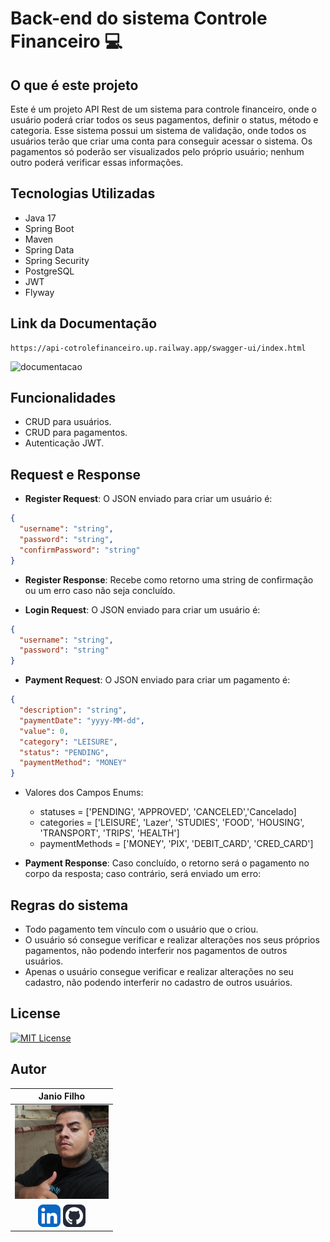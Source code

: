 # Back-end do sistema Controle Financeiro 💻

## O que é este projeto
Este é um projeto API Rest de um sistema para controle financeiro, onde o usuário poderá criar todos os seus pagamentos, definir o status, método e categoria. Esse sistema possui um sistema de validação, onde todos os usuários terão que criar uma conta para conseguir acessar o sistema. Os pagamentos só poderão ser visualizados pelo próprio usuário; nenhum outro poderá verificar essas informações.

## Tecnologias Utilizadas
- Java 17
- Spring Boot
- Maven
- Spring Data
- Spring Security
- PostgreSQL
- JWT
- Flyway

## Link da Documentação

```
https://api-cotrolefinanceiro.up.railway.app/swagger-ui/index.html
```
![documentacao](https://github.com/user-attachments/assets/f2e2750d-4b46-4882-b68c-0833762257f9)


## Funcionalidades
- CRUD para usuários.
- CRUD para pagamentos.
- Autenticação JWT.

## Request e Response
- **Register Request**: O JSON enviado para criar um usuário é:
```json
{
  "username": "string",
  "password": "string",
  "confirmPassword": "string"
}
```
- **Register Response**: Recebe como retorno uma string de confirmação ou um erro caso não seja concluído.

- **Login Request**: O JSON enviado para criar um usuário é:
```json
{
  "username": "string",
  "password": "string"
}
```

- **Payment Request**: O JSON enviado para criar um pagamento é:
```json
{
  "description": "string",
  "paymentDate": "yyyy-MM-dd",
  "value": 0,
  "category": "LEISURE",
  "status": "PENDING",
  "paymentMethod": "MONEY"
}
```

 - Valores dos Campos Enums:
   -  statuses = ['PENDING', 'APPROVED', 'CANCELED','Cancelado]
   - categories = ['LEISURE', 'Lazer', 'STUDIES', 'FOOD', 'HOUSING', 'TRANSPORT', 'TRIPS', 'HEALTH']
   - paymentMethods = ['MONEY', 'PIX', 'DEBIT_CARD', 'CRED_CARD']
   
- **Payment Response**: Caso concluído, o retorno será o pagamento no corpo da resposta; caso contrário, será enviado um erro:

## Regras do sistema
- Todo pagamento tem vínculo com o usuário que o criou.
- O usuário só consegue verificar e realizar alterações nos seus próprios pagamentos, não podendo interferir nos pagamentos de outros usuários.
- Apenas o usuário consegue verificar e realizar alterações no seu cadastro, não podendo interferir no cadastro de outros usuários.

## License
[![MIT License](https://img.shields.io/badge/License-MIT-green.svg)](./LICENSE)

## Autor
|                                                                   Janio Filho                                                                    |
|:------------------------------------------------------------------------------------------------------------------------------------------------:|
|                                              <img src="./github/images/perfil.png" width="150"/>                                                  |
| [![Techs](./github/icons/linkedin.png)](https://www.linkedin.com/in/janioofi) [![Techs](./github/icons/github.png)](https://github.com/janioofi) |
